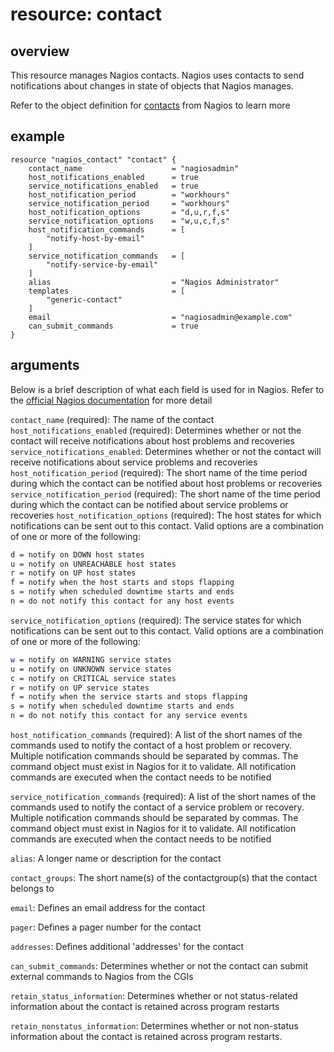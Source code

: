# resource: contact

## overview

This resource manages Nagios contacts. Nagios uses contacts to send notifications about changes in state of objects that Nagios manages.

Refer to the object definition for [contacts](https://assets.nagios.com/downloads/nagioscore/docs/nagioscore/3/en/objectdefinitions.html#contact) from Nagios to learn more

## example

```hcl
resource "nagios_contact" "contact" {
    contact_name                    = "nagiosadmin"
    host_notifications_enabled      = true
    service_notifications_enabled   = true
    host_notification_period        = "workhours"
    service_notification_period     = "workhours"
    host_notification_options       = "d,u,r,f,s"
    service_notification_options    = "w,u,c,f,s"
    host_notification_commands      = [
        "notify-host-by-email"
    ]
    service_notification_commands   = [
        "notify-service-by-email"
    ]
    alias                           = "Nagios Administrator"
    templates                       = [
        "generic-contact"
    ]
    email                           = "nagiosadmin@example.com"
    can_submit_commands             = true
}
```

## arguments

Below is a brief description of what each field is used for in Nagios. Refer to the [official Nagios documentation](https://assets.nagios.com/downloads/nagioscore/docs/nagioscore/3/en/objectdefinitions.html) for more detail

`contact_name` (required): The name of the contact
`host_notifications_enabled` (required): Determines whether or not the contact will receive notifications about host problems and recoveries
`service_notifications_enabled`: Determines whether or not the contact will receive notifications about service problems and recoveries
`host_notification_period` (required): The short name of the time period during which the contact can be notified about host problems or recoveries
`service_notification_period` (required): The short name of the time period during which the contact can be notified about service problems or recoveries
`host_notification_options` (required): The host states for which notifications can be sent out to this contact. Valid options are a combination of one or more of the following:

```bash
d = notify on DOWN host states
u = notify on UNREACHABLE host states
r = notify on UP host states
f = notify when the host starts and stops flapping
s = notify when scheduled downtime starts and ends
n = do not notify this contact for any host events
```

`service_notification_options` (required): The service states for which notifications can be sent out to this contact. Valid options are a combination of one or more of the following:

```bash
w = notify on WARNING service states
u = notify on UNKNOWN service states
c = notify on CRITICAL service states
r = notify on UP service states
f = notify when the service starts and stops flapping
s = notify when scheduled downtime starts and ends
n = do not notify this contact for any service events
```

`host_notification_commands` (required): A list of the short names of the commands used to notify the contact of a host problem or recovery. Multiple notification commands should be separated by commas. The command object must exist in Nagios for it to validate. All notification commands are executed when the contact needs to be notified

`service_notification_commands` (required): A list of the short names of the commands used to notify the contact of a service problem or recovery. Multiple notification commands should be separated by commas. The command object must exist in Nagios for it to validate. All notification commands are executed when the contact needs to be notified

`alias`: A longer name or description for the contact

`contact_groups`: The short name(s) of the contactgroup(s) that the contact belongs to

`email`: Defines an email address for the contact

`pager`: Defines a pager number for the contact

`addresses`: Defines additional 'addresses' for the contact

`can_submit_commands`: Determines whether or not the contact can submit external commands to Nagios from the CGIs

`retain_status_information`: Determines whether or not status-related information about the contact is retained across program restarts

`retain_nonstatus_information`: Determines whether or not non-status information about the contact is retained across program restarts.

